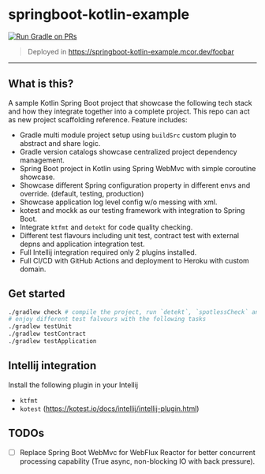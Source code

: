 # springboot-kotlin-example

[![Run Gradle on PRs](https://github.com/mingchuno/springboot-kotlin-example/actions/workflows/ci.yaml/badge.svg)](https://github.com/mingchuno/springboot-kotlin-example/actions/workflows/ci.yaml)

> Deployed in https://springboot-kotlin-example.mcor.dev/foobar

---

## What is this?

A sample Kotlin Spring Boot project that showcase the following tech stack and how they integrate together into a
complete project. This repo can act as new project scaffolding reference. Feature includes:

- Gradle multi module project setup using `buildSrc` custom plugin to abstract and share logic.
- Gradle version catalogs showcase centralized project dependency management.
- Spring Boot project in Kotlin using Spring WebMvc with simple coroutine showcase.
- Showcase different Spring configuration property in different envs and override. (default, testing, production)
- Showcase application log level config w/o messing with xml.
- kotest and mockk as our testing framework with integration to Spring Boot.
- Integrate `ktfmt` and `detekt` for code quality checking.
- Different test flavours including unit test, contract test with external depns and application integration test.
- Full Intellij integration required only 2 plugins installed.
- Full CI/CD with GitHub Actions and deployment to Heroku with custom domain.

## Get started

```bash
./gradlew check # compile the project, run `detekt`, `spotlessCheck` and `test`
# enjoy different test falvours with the following tasks
./gradlew testUnit
./gradlew testContract
./gradlew testApplication
```

## Intellij integration

Install the following plugin in your Intellij

* `ktfmt`
* `kotest` (https://kotest.io/docs/intellij/intellij-plugin.html)

## TODOs

- [ ] Replace Spring Boot WebMvc for WebFlux Reactor for better concurrent processing capability (True async,
  non-blocking IO with back pressure).
